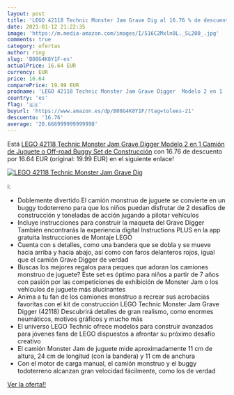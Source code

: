 ```yaml
---
layout: post
title: 'LEGO 42118 Technic Monster Jam Grave Dig al 16.76 % de descuento'
date: 2021-01-12 21:22:35
image: 'https://m.media-amazon.com/images/I/516C2Mxln0L._SL200_.jpg'
comments: true
category: ofertas
author: ring
slug: 'B08G4K8Y1F-es'
actualPrice: 16.64 EUR
currency: EUR
price: 16.64
comparePrice: 19.99 EUR
prodname: 'LEGO 42118 Technic Monster Jam Grave Digger  Modelo 2 en 1  Camión de Juguete o Off-road Buggy  Set de Construcción'
country: 'es'
flag: '🇪🇸'
buyurl: 'https://www.amazon.es/dp/B08G4K8Y1F/?tag=tolees-21'
descuento: '16.76'
average: '20.666999999999998'
---
```


Está [LEGO 42118 Technic Monster Jam Grave Digger  Modelo 2 en 1  Camión de Juguete o Off-road Buggy  Set de Construcción](https://www.amazon.es/dp/B08G4K8Y1F/?tag=tolees-21) con 16.76 de descuento por 16.64 EUR (original: 19.99 EUR) en el siguiente enlace!

[![LEGO 42118 Technic Monster Jam Grave Dig](https://m.media-amazon.com/images/I/516C2Mxln0L._SL200_.jpg)](https://www.amazon.es/dp/B08G4K8Y1F/?tag=tolees-21)

ℹ️:

- Doblemente divertido El camión monstruo de juguete se convierte en un buggy todoterreno para que los niños puedan disfrutar de 2 desafíos de construcción y toneladas de acción jugando a pilotar vehículos
- Incluye instrucciones para construir la maqueta del Grave Digger También encontrarás la experiencia digital Instructions PLUS en la app gratuita Instrucciones de Montaje LEGO
- Cuenta con s detalles, como una bandera que se dobla y se mueve hacia arriba y hacia abajo, así como con faros delanteros rojos, igual que el camión Grave Digger de verdad
- Buscas los mejores regalos para peques que adoran los camiones monstruo de juguete? Este set es óptimo para niños a partir de 7 años con pasión por las competiciones de exhibición de Monster Jam o los vehículos de juguete más alucinantes
- Anima a tu fan de los camiones monstruo a recrear sus acrobacias favoritas con el kit de construcción LEGO Technic Monster Jam Grave Digger (42118) Descubrirá detalles de gran realismo, como enormes neumáticos, motivos gráficos y mucho más
- El universo LEGO Technic ofrece modelos para construir avanzados para jóvenes fans de LEGO dispuestos a afrontar su próximo desafío creativo
- El camión Monster Jam de juguete mide aproximadamente 11 cm de altura, 24 cm de longitud (con la bandera) y 11 cm de anchura
- Con el motor de carga manual, el camión monstruo y el buggy todoterreno alcanzan gran velocidad fácilmente, como los de verdad

[Ver la oferta!!](https://www.amazon.es/dp/B08G4K8Y1F/?tag=tolees-21)
